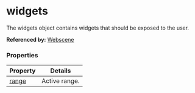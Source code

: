 # widgets

The widgets object contains widgets that should be exposed to the user.

**Referenced by:** [Webscene](webscene.md)

### Properties

| Property | Details
| --- | ---
| [range](range.md) | Active range.



